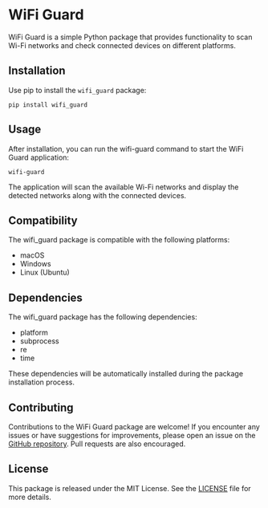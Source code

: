 # WiFi Guard

WiFi Guard is a simple Python package that provides functionality to scan Wi-Fi networks and check connected devices on different platforms.

## Installation

Use pip to install the `wifi_guard` package:

```shell
pip install wifi_guard
```

## Usage

After installation, you can run the wifi-guard command to start the WiFi Guard application:

``` shell
wifi-guard
```

The application will scan the available Wi-Fi networks and display the detected networks along with the connected devices.

## Compatibility

The wifi_guard package is compatible with the following platforms:

- macOS
- Windows
- Linux (Ubuntu)

## Dependencies

The wifi_guard package has the following dependencies:

- platform
- subprocess
- re
- time

These dependencies will be automatically installed during the package installation process.

## Contributing

Contributions to the WiFi Guard package are welcome! If you encounter any issues or have suggestions for improvements, please open an issue on the [GitHub repository](https://github.com/wifi-guard/wifi-guard). Pull requests are also encouraged.

## License

This package is released under the MIT License. See the [LICENSE](/LICENSE) file for more details.